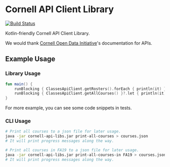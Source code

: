 # Cornell API Client Library

[![Build Status](https://github.com/SamChou19815/samlang/workflows/CI/badge.svg)](https://github.com/cornell-dti/cornell-api-libs/actions)

Kotlin-friendly Cornell API Client Library.

We would thank [Cornell Open Data Initiative](https://github.com/cornell-data)'s
documentation for APIs.

## Example Usage

### Library Usage

```kotlin
fun main() {
    runBlocking { ClassesApiClient.getRosters().forEach { println(it) } }
    runBlocking { ClassesApiClient.getAllCourses() }?.let { println(it) }
}
```

For more example, you can see some code snippets in tests.

### CLI Usage

```bash
# Print all courses to a json file for later usage.
java -jar cornell-api-libs.jar print-all-courses > courses.json
# It will print progress messages along the way.
```

```bash
# Print all courses in FA19 to a json file for later usage.
java -jar cornell-api-libs.jar print-all-courses-in FA19 > courses.json
# It will print progress messages along the way.
```
